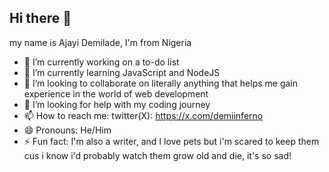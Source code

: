 ## Hi there 👋
my name is Ajayi Demilade, I'm from Nigeria

- 🔭 I’m currently working on a to-do list
- 🌱 I’m currently learning JavaScript and NodeJS
- 👯 I’m looking to collaborate on literally anything that helps me gain experience in the world of web development
- 🤔 I’m looking for help with my coding journey
- 📫 How to reach me: twitter(X): https://x.com/demiinferno
- 😄 Pronouns: He/Him
- ⚡ Fun fact: I'm also a writer, and I love pets but i'm scared to keep them cus i know i'd probably watch them grow old and die, it's so sad!
